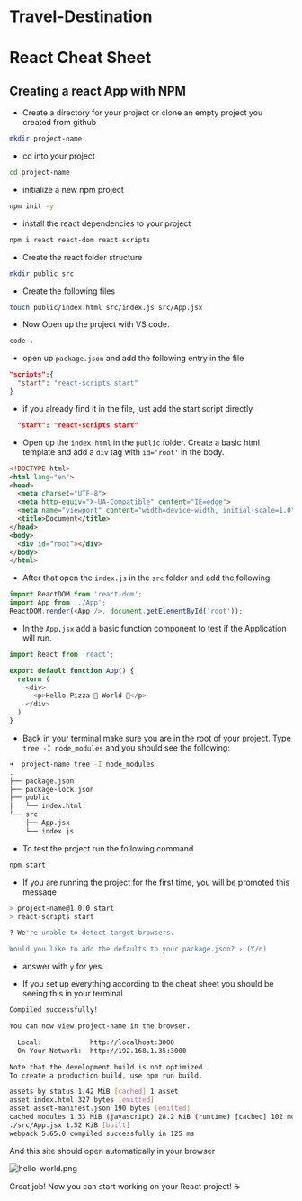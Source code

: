 # Travel-Destination

# React Cheat Sheet

## Creating a react App with NPM

- Create a directory for your project or clone an empty project you created from github

```bash
mkdir project-name
```

- cd into your project

```bash
cd project-name
```

- initialize a new npm project

```bash
npm init -y
```

- install the react dependencies to your project

```bash
npm i react react-dom react-scripts
```

- Create the react folder structure

```bash
mkdir public src
```

- Create the following files

```bash
touch public/index.html src/index.js src/App.jsx
```

- Now Open up the project with VS code.

```bash
code .
```

- open up `package.json` and add the following entry in the file

```json
"scripts":{
  "start": "react-scripts start"
}
```

- if you already find it in the file, just add the start script directly

```json
  "start": "react-scripts start"
```

- Open up the `index.html` in the `public` folder. Create a basic html template and add a `div` tag with `id='root'` in the body.

```html
<!DOCTYPE html>
<html lang="en">
<head>
  <meta charset="UTF-8">
  <meta http-equiv="X-UA-Compatible" content="IE=edge">
  <meta name="viewport" content="width=device-width, initial-scale=1.0">
  <title>Document</title>
</head>
<body>
  <div id="root"></div>
</body>
</html>
```

- After that open the `index.js` in the `src` folder and add the following.

```js
import ReactDOM from 'react-dom';
import App from './App';
ReactDOM.render(<App />, document.getElementById('root'));
```

- In the `App.jsx` add a basic function component to test if the Application will run.

```js
import React from 'react';

export default function App() {
  return (
    <div>
      <p>Hello Pizza 🍕 World 👋</p>
    </div>
  )
}
```

- Back in your terminal make sure you are in the root of your project. Type `tree -I node_modules` and you should see the following:

```bash
➜  project-name tree -I node_modules
.
├── package.json
├── package-lock.json
├── public
│   └── index.html
└── src
    ├── App.jsx
    └── index.js
```

- To test the project run the following command

```bash
npm start
```

- If you are running the project for the first time, you will be promoted this message

```bash
> project-name@1.0.0 start
> react-scripts start

? We're unable to detect target browsers.

Would you like to add the defaults to your package.json? › (Y/n)
```

- answer with `y` for yes.

- If you set up everything according to the cheat sheet you should be seeing this in your terminal

```bash
Compiled successfully!

You can now view project-name in the browser.

  Local:            http://localhost:3000
  On Your Network:  http://192.168.1.35:3000

Note that the development build is not optimized.
To create a production build, use npm run build.

assets by status 1.42 MiB [cached] 1 asset
asset index.html 327 bytes [emitted]
asset asset-manifest.json 190 bytes [emitted]
cached modules 1.33 MiB (javascript) 28.2 KiB (runtime) [cached] 102 modules
./src/App.jsx 1.52 KiB [built]
webpack 5.65.0 compiled successfully in 125 ms
```

And this site should open automatically in your browser

![hello-world.png](./hello-world.png)

Great job! Now you can start working on your React project! ☕